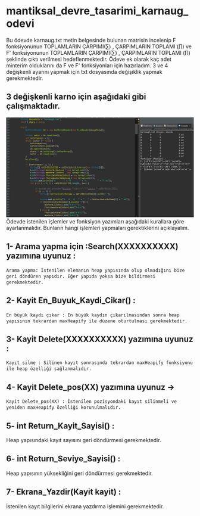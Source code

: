 # mantiksal_devre_tasarimi_karnaug_odevi
Bu ödevde karnaug.txt metin belgesinde bulunan matrisin incelenip F fonksiyonunun TOPLAMLARIN ÇARPIMI(∑) , ÇARPIMLARIN TOPLAMI (∏) ve F' fonksiyonunun TOPLAMLARIN ÇARPIMI(∑) , ÇARPIMLARIN TOPLAMI (∏) şeklinde çıktı verilmesi hedeflenmektedir. Ödeve ek olarak kaç adet minterim olduklarını da F ve F' fonksiyonları için hazırladım. 3 ve 4 değişkenli ayarını yapmak için txt dosyasında değişiklik yapmak gerekmektedir.
## 3 değişkenli karno için aşağıdaki gibi çalışmaktadır.
![örnek çıktı](https://github.com/onursonmez37/mantiksal_devre_tasarimi_karnaug_odevi/blob/main/mant%C4%B1ksal%20kodlama%20%C3%B6devi%203%20de%C4%9Fi%C5%9Fkenli.png)
Ödevde istenilen işlemler ve fonksiyon yazımları aşağıdaki kurallara göre ayarlanmalıdır. Bunların hangi işlemleri yapmaları gerektiklerini açıklayalım.
## 1- Arama yapma için :Search(XXXXXXXXXX) yazımına uyunuz :
	Arama yapma: İstenilen elemanın heap yapısında olup olmadığını bize geri döndüren yapıdır. Eğer yapıda yoksa bize bildirmesi gerekmektedir.
## 2- Kayit En_Buyuk_Kaydi_Cikar() :
	En büyük kaydı çıkar : En büyük kaydın çıkarılmasından sonra heap yapısının tekrardan maxHeapify ile düzene oturtulması gerekmektedir.
## 3- Kayit Delete(XXXXXXXXXX)  yazımına uyunuz :
	Kayıt silme : Silinen kayıt sonrasında tekrardan maxHeapify fonksiyonu ile heap özelliği sağlanmalıdır.
## 4- Kayit Delete_pos(XX) yazımına uyunuz ->
	Kayit Delete_pos(XX) : İstenilen pozisyondaki kayıt silinmeli ve yeniden maxHeapify özelliği korunulmalıdır.
## 5- int Return_Kayit_Sayisi() :     
Heap yapısındaki kayıt sayısını geri döndürmesi gerekmektedir.
## 6- int Return_Seviye_Sayisi() :    
Heap yapısının yüksekliğini geri döndürmesi gerekmektedir.
## 7- Ekrana_Yazdir(Kayit kayit) :
İstenilen kayıt bilgilerini ekrana yazdırma işlemini gerekmektedir.
